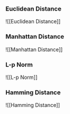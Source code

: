 ### Euclidean Distance
![[Euclidean Distance]]

### Manhattan Distance
![[Manhattan Distance]]

### L-p Norm
![[L-p Norm]]

### Hamming Distance
![[Hamming Distance]]